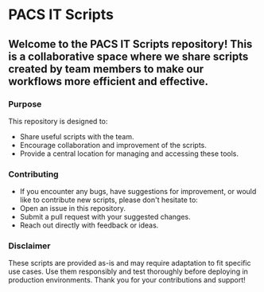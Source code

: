 # PACS IT Scripts
## Welcome to the PACS IT Scripts repository! This is a collaborative space where we share scripts created by team members to make our workflows more efficient and effective.

### Purpose

This repository is designed to:
- Share useful scripts with the team.
- Encourage collaboration and improvement of the scripts.
- Provide a central location for managing and accessing these tools.

### Contributing
- If you encounter any bugs, have suggestions for improvement, or would like to contribute new scripts, please don't hesitate to:
- Open an issue in this repository.
- Submit a pull request with your suggested changes.
- Reach out directly with feedback or ideas.

### Disclaimer
These scripts are provided as-is and may require adaptation to fit specific use cases. Use them responsibly and test thoroughly before deploying in production environments.
Thank you for your contributions and support!
